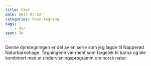 ```yaml
---
title: Oter
date: 2017-03-22
categories: Penn-tegning
tags:
    - dyr
span: 3w
---
```

Denne dyretegningen er del av en serie som jeg lagde til Napperød Naturbarnehage. Tegningene var ment som fargelek til barna og ble kombinert med et undervisningsprogramm om norsk natur.